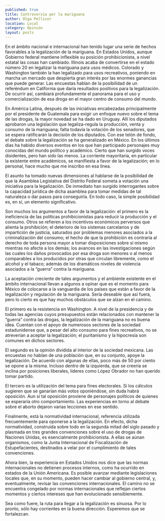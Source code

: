 ```yaml
---
published: true
title: Controversia por la mariguana
author: Olga Pellicer
location: Local
category: Opinión
layout: posts
---
```


En el ámbito nacional e internacional han tenido lugar una serie de hechos favorables a la legalización de la mariguana. En Estados Unidos, aunque Gobierno federal mantiene inflexible su posición prohibicionista, a nivel estatal las cosas han cambiado. Illinois acaba de convertirse en el estado número 20 en legalizar la mariguana para usos médicos. Colorado y Washington también la han legalizado para usos recreativos, poniendo en marcha un mercado que despierta gran interés por las enormes ganancias que puede generar. Las encuestas hablan de la posibilidad de un referéndum en California que daría resultados positivos para la legalización. De ocurrir así, cambiará profundamente el panorama para el uso y comercialización de esa droga en el mayor centro de consumo del mundo.

En América Latina, después de las iniciativas encabezadas principalmente por el presidente de Guatemala para exigir un enfoque nuevo sobre el tema de las drogas, la mayor novedad se ha dado en Uruguay. Allí los diputados aprobaron una legislación que legaliza-regula la producción, venta y consumo de la mariguana; falta todavía la votación de los senadores, que se espera ratificarán la decisión de los diputados.
Con ese telón de fondo, el debate sobre la legalización se ha generalizado en México. En los últimos días ha habido diversos eventos en los que han participado personajes muy conocidas del mundo político y académico. Cierto que han surgido voces disidentes, pero han sido las menos. La corriente mayoritaria, en particular la existente entre académicos, se manifiesta a favor de la legalización; en lo personal, hace mucho que me inscribo en esa línea.

El asunto ha tomado nuevas dimensiones al hablarse de la posibilidad de que la Asamblea Legislativa del Distrito Federal someta a votación una iniciativa para la legalización. De inmediato han surgido interrogantes sobre la capacidad jurídica de dicha asamblea para tomar medidas de tal naturaleza o dar pasos para conseguirla. En todo caso, la simple posibilidad es, en sí, un elemento significativo.

Son muchos los argumentos a favor de la legalización: el primero es la ineficiencia de las políticas prohibicionistas para reducir la producción y el consumo. Otros se refieren a los incentivos económicos perversos que alienta la prohibición; el deterioro de los sistemas carcelarios y de impartición de justicia, saturados por problemas menores asociados a la criminalización del consumo; el hecho de que la prohibición es contraria al derecho de toda persona mayor a tomar disposiciones sobre sí mismo mientras no afecte a los demás; los avances en las investigaciones según las cuales los daños provocados por esa droga son menores o al menos comparables a los producidos por otras que circulan libremente, como el alcohol y el tabaco; además de los dramáticos niveles de violencia asociados a la “guerra” contra la mariguana.

La aceptación creciente de tales argumentos y el ambiente existente en el ámbito internacional llevan a algunos a opinar que es el momento para México de colocarse a la vanguardia de los países que están a favor de la legalización y regulación de la mariguana. Sería deseable que así fuera, pero lo cierto es que hay muchos obstáculos que se alzan en el camino.

El primero es la resistencia en Washington. A nivel de la presidencia y de todas las agencias cuyos presupuestos están relacionados con mantener la “guerra” contra las drogas, la legalización de la mariguana no es buena idea. Cuentan con el apoyo de numerosos sectores de la sociedad estadunidense que, a pesar del alto consumo para fines recreativos, no se atreverían a aceptar la legalización; el puritanismo y la hipocresía son comunes en dichos sectores.

El segundo es la opinión dividida al interior de la sociedad mexicana. Las encuestas no hablan de una población que, en su conjunto, apoye la legalización. De acuerdo con algunas de ellas, poco más de 50 por ciento se opone a la misma. Incluso dentro de la izquierda, que se creería se inclina por posiciones liberales, líderes como López Obrador no han querido tomar partido.

El tercero es la utilización del tema para fines electorales. Si los cálculos sugieren que se ganarían más votos oponiéndose, sin duda habrá oposición. Aun si tal oposición proviene de personajes políticos de quienes se esperaría otro comportamiento. Las experiencias en torno al debate sobre el aborto dejaron varias lecciones en ese sentido.

Finalmente, está la normatividad internacional, referencia utilizada frecuentemente para oponerse a la legalización. En efecto, dicha normatividad, construida sobre todo en la segunda mitad del siglo pasado y plasmada en tres grandes convenciones sobre el uso de drogas de Naciones Unidas, es esencialmente prohibicionista. A ellas se aúnan organismos, como la Junta Internacional de Fiscalización de Estupefacientes, destinados a velar por el cumplimiento de tales convenciones.

Ahora bien, la experiencia en Estados Unidos nos dice que las normas internacionales no detienen procesos internos, como ha ocurrido en estados de la Unión Americana. Es posible avanzar mediante legislaciones locales que, en su momento, pueden hacer cambiar al gobierno central, y, eventualmente, revisar las convenciones internacionales. El camino no se encuentra congelado por normas internacionales que reflejan ciertos momentos y ciertos intereses que han evolucionado sensiblemente.

Sea como fuere, la ruta para llegar a la legalización es sinuosa. Por lo pronto, sólo hay corrientes en la buena dirección. Esperemos que se fortalezcan. 
